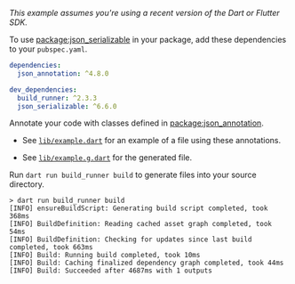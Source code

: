 _This example assumes you're using a recent version of the Dart or Flutter SDK._

To use [package:json_serializable][json_serializable] in your package, add these
dependencies to your `pubspec.yaml`.

```yaml
dependencies:
  json_annotation: ^4.8.0

dev_dependencies:
  build_runner: ^2.3.3
  json_serializable: ^6.6.0
```

Annotate your code with classes defined in
[package:json_annotation][json_annotation].

- See [`lib/example.dart`][example] for an example of a file using these
  annotations.

- See [`lib/example.g.dart`][example_g] for the generated file.

Run `dart run build_runner build` to generate files into your source directory.

```console
> dart run build_runner build
[INFO] ensureBuildScript: Generating build script completed, took 368ms
[INFO] BuildDefinition: Reading cached asset graph completed, took 54ms
[INFO] BuildDefinition: Checking for updates since last build completed, took 663ms
[INFO] Build: Running build completed, took 10ms
[INFO] Build: Caching finalized dependency graph completed, took 44ms
[INFO] Build: Succeeded after 4687ms with 1 outputs
```

[example]: lib/example.dart
[example_g]: lib/example.g.dart
[json_annotation]: https://pub.dev/packages/json_annotation
[json_serializable]: https://pub.dev/packages/json_serializable

